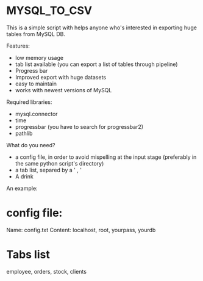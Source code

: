# MYSQL_TO_CSV

This is a simple script with helps anyone who's interested in exporting huge tables from MySQL DB. 

Features:

- low memory usage
- tab list available (you can export a list of tables through pipeline)
- Progress bar 
- Improved export with huge datasets
- easy to maintain
- works with newest versions of MySQL


Required libraries:

- mysql.connector
- time
- progressbar (you have to search for progressbar2)
- pathlib


What do you need?

- a config file, in order to avoid mispelling at the input stage (preferably in the same python script's directory) 
- a tab list, separed by a ' , '
- A drink


An example:

# config file:

Name: config.txt
Content: localhost, root, yourpass, yourdb

# Tabs list

employee, orders, stock, clients
